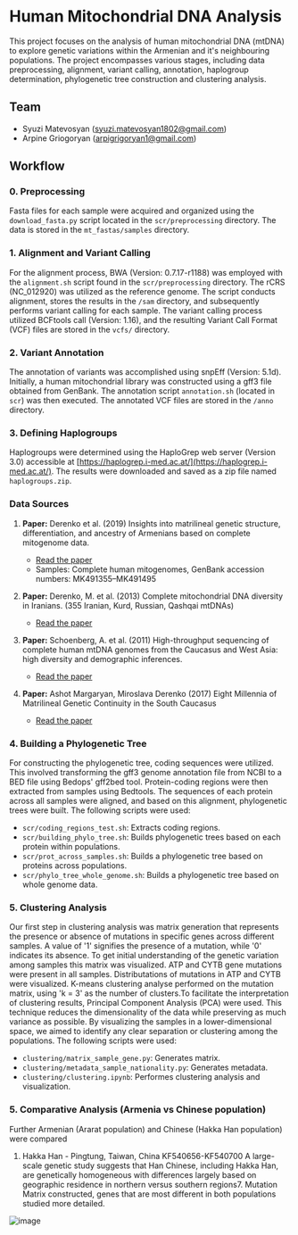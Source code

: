 # Human Mitochondrial DNA Analysis

This project focuses on the analysis of human mitochondrial DNA (mtDNA) to explore genetic variations within the Armenian and it's neighbouring populations. The project encompasses various stages, including data preprocessing, alignment, variant calling, annotation, haplogroup determination, phylogenetic tree construction and clustering analysis.

## Team

- Syuzi Matevosyan (syuzi.matevosyan1802@gmail.com)
- Arpine Griogoryan (arpigrigoryan1@gmail.com)

## Workflow

### 0. Preprocessing

Fasta files for each sample were acquired and organized using the `download_fasta.py` script located in the `scr/preprocessing` directory. The data is stored in the `mt_fastas/samples` directory.

### 1. Alignment and Variant Calling

For the alignment process, BWA (Version: 0.7.17-r1188) was employed with the `alignment.sh` script found in the `scr/preprocessing` directory. The rCRS (NC_012920) was utilized as the reference genome. The script conducts alignment, stores the results in the `/sam` directory, and subsequently performs variant calling for each sample. The variant calling process utilized BCFtools call (Version: 1.16), and the resulting Variant Call Format (VCF) files are stored in the `vcfs/` directory.

### 2. Variant Annotation

The annotation of variants was accomplished using snpEff (Version: 5.1d). Initially, a human mitochondrial library was constructed using a gff3 file obtained from GenBank. The annotation script `annotation.sh` (located in `scr`) was then executed. The annotated VCF files are stored in the `/anno` directory.

### 3. Defining Haplogroups

Haplogroups were determined using the HaploGrep web server (Version 3.0) accessible at [https://haplogrep.i-med.ac.at/](https://haplogrep.i-med.ac.at/). The results were downloaded and saved as a zip file named `haplogroups.zip`.

### Data Sources

1. **Paper:** Derenko et al. (2019) Insights into matrilineal genetic structure, differentiation, and ancestry of Armenians based on complete mitogenome data.
   - [Read the paper](https://doi.org/10.1007/s00438-019-01596-2)
   - Samples: Complete human mitogenomes, GenBank accession numbers: MK491355–MK491495

2. **Paper:** Derenko, M. et al. (2013) Complete mitochondrial DNA diversity in Iranians. (355 Iranian, Kurd, Russian, Qashqai mtDNAs)
   - [Read the paper](https://doi.org/10.1371/journal.pone.0080673)

3. **Paper:** Schoenberg, A. et al. (2011) High-throughput sequencing of complete human mtDNA genomes from the Caucasus and West Asia: high diversity and demographic inferences.
   - [Read the paper](https://doi.org/10.1038/ejhg.2011.62)

4. **Paper:** Ashot Margaryan, Miroslava Derenko (2017) Eight Millennia of Matrilineal Genetic Continuity in the South Caucasus
   - [Read the paper](http://dx.doi.org/10.1016/j.cub.2017.05.087)

### 4. Building a Phylogenetic Tree

For constructing the phylogenetic tree, coding sequences were utilized. This involved transforming the gff3 genome annotation file from NCBI to a BED file using Bedops' gff2bed tool. Protein-coding regions were then extracted from samples using Bedtools. The sequences of each protein across all samples were aligned, and based on this alignment, phylogenetic trees were built. The following scripts were used:

- `scr/coding_regions_test.sh`: Extracts coding regions.
- `scr/building_phylo_tree.sh`: Builds phylogenetic trees based on each protein within populations.
- `scr/prot_across_samples.sh`: Builds a phylogenetic tree based on proteins across populations.
- `scr/phylo_tree_whole_genome.sh`: Builds a phylogenetic tree based on whole genome data.

### 5. Clustering Analysis

Our first step in clustering analysis was matrix generation that represents the presence or absence of mutations in specific genes across different samples. A value of '1' signifies the presence of a mutation, while '0' indicates its absence. To get initial understanding of the genetic variation among samples this matrix was visualized. ATP and CYTB gene mutations were present in all samples. Distributations of mutations in ATP and CYTB were visualized.
K-means clustering analyse performed on the mutation matrix, using 'k = 3' as the number of clusters.To facilitate the interpretation of clustering results, Principal Component Analysis (PCA) were used. This technique reduces the dimensionality of the data while preserving as much variance as possible. By visualizing the samples in a lower-dimensional space, we aimed to identify any clear separation or clustering among the populations. The following scripts were used:

- `clustering/matrix_sample_gene.py`: Generates matrix.
- `clustering/metadata_sample_nationality.py`: Generates metadata.
- `clustering/clustering.ipynb`: Performes clustering analysis and visualization.

### 5. Comparative Analysis (Armenia vs Chinese population)

Further Armenian (Ararat population) and Chinese (Hakka Han population) were compared
1. Hakka Han - Pingtung, Taiwan, China KF540656-KF540700
A large-scale genetic study suggests that Han Chinese, including Hakka Han, are genetically homogeneous with differences largely based on geographic residence in northern versus southern regions7. Mutation Matrix constructed, genes that are most different in both populations studied more detailed.

![image](https://github.com/symatevo/MtDNA-Armenian-Population/assets/74954267/2109a135-4f6a-449e-ac81-029b54c8a2c6)

